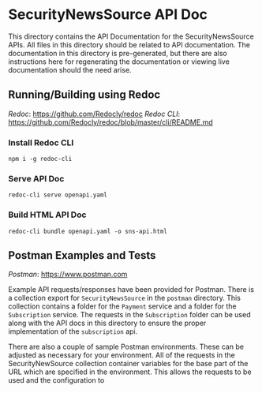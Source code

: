 # SecurityNewsSource API Doc

This directory contains the API Documentation for the SecurityNewsSource APIs. All files in this directory should 
be related to API documentation. The documentation in this directory is pre-generated, but there are also instructions
here for regenerating the documentation or viewing live documentation should the need arise.

## Running/Building using Redoc

*Redoc*: https://github.com/Redocly/redoc
*Redoc CLI*: https://github.com/Redocly/redoc/blob/master/cli/README.md

### Install Redoc CLI

```
npm i -g redoc-cli
```

### Serve API Doc

```
redoc-cli serve openapi.yaml
```

### Build HTML API Doc

```
redoc-cli bundle openapi.yaml -o sns-api.html
```

## Postman Examples and Tests

*Postman*: https://www.postman.com

Example API requests/responses have been provided for Postman. There is a collection export for `SecurityNewsSource` in 
the `postman` directory. This collection contains a folder for the `Payment` service and a folder for the `Subscription`
service. The requests in the `Subscription` folder can be used along with the API docs in this directory to ensure the 
proper implementation of the `subscription` api.

There are also a couple of sample Postman environments. These can be adjusted as necessary for your environment. All of the
requests in the SecurityNewSource collection container variables for the base part of the URL which are specified in the
environment. This allows the requests to be used and the configuration to 